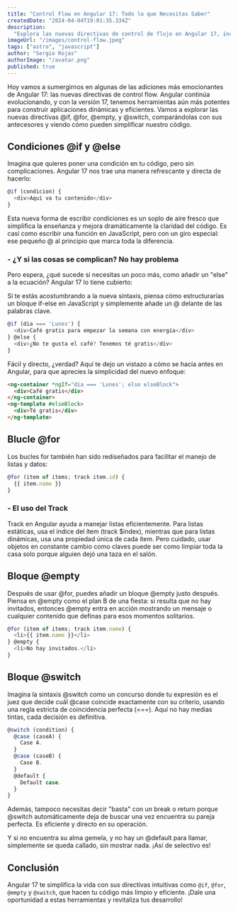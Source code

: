 ```yaml
---
title: "Control Flow en Angular 17: Todo lo que Necesitas Saber"
createdDate: "2024-04-04T19:01:35.334Z"
description:
  "Explora las nuevas directivas de control de flujo en Angular 17, incluyendo @if, @for, @empty, y @switch. Aprende cómo simplificar y optimizar tu código con ejemplos claros."
imageUrl: "/images/control-flow.jpeg"
tags: ["astro", "javascript"]
author: "Sergio Rojas"
authorImage: "/avatar.png"
published: true
---
```

Hoy vamos a sumergirnos en algunas de las adiciones más emocionantes de Angular 17: las nuevas directivas de control flow. Angular continúa evolucionando, y con la versión 17, tenemos herramientas aún más potentes para construir aplicaciones dinámicas y eficientes. Vamos a explorar las nuevas directivas @if, @for, @empty, y @switch, comparándolas con sus antecesores y viendo cómo pueden simplificar nuestro código.

## Condiciones @if y @else

Imagina que quieres poner una condición en tu código, pero sin complicaciones. Angular 17 nos trae una manera refrescante y directa de hacerlo:

```javascript
@if (condicion) {
  <div>Aquí va tu contenido</div>
}
```
Esta nueva forma de escribir condiciones es un soplo de aire fresco que simplifica la enseñanza y mejora dramáticamente la claridad del código. Es casi como escribir una función en JavaScript, pero con un giro especial: ese pequeño @ al principio que marca toda la diferencia.

### - ¿Y si las cosas se complican? No hay problema

Pero espera, ¿qué sucede si necesitas un poco más, como añadir un "else" a la ecuación? Angular 17 lo tiene cubierto:

Si te estás acostumbrando a la nueva sintaxis, piensa cómo estructurarías un bloque if-else en JavaScript y simplemente añade un @ delante de las palabras clave.


```javascript
@if (dia === 'Lunes') {
  <div>Café gratis para empezar la semana con energía</div>
} @else {
  <div>¿No te gusta el café? Tenemos té gratis</div>
}
```
Fácil y directo, ¿verdad? Aquí te dejo un vistazo a cómo se hacía antes en Angular, para que aprecies la simplicidad del nuevo enfoque:

```html
<ng-container *ngIf="dia === 'Lunes'; else elseBlock">
  <div>Café gratis</div>
</ng-container>
<ng-template #elseBlock>
  <div>Té gratis</div>
</ng-template>
```

## Blucle @for

Los bucles for también han sido rediseñados para facilitar el manejo de listas y datos:

```javascript
@for (item of items; track item.id) {
  {{ item.name }}
}
```

### - El uso del Track

Track en Angular ayuda a manejar listas eficientemente. Para listas estáticas, usa el índice del ítem (track $index), mientras que para listas dinámicas, usa una propiedad única de cada ítem. Pero cuidado, usar objetos en constante cambio como claves puede ser como limpiar toda la casa solo porque alguien dejó una taza en el salón.

## Bloque @empty

Después de usar @for, puedes añadir un bloque @empty justo después. Piensa en @empty como el plan B de una fiesta: si resulta que no hay invitados, entonces @empty entra en acción mostrando un mensaje o cualquier contenido que definas para esos momentos solitarios.

```javascript
@for (item of items; track item.name) {
  <li>{{ item.name }}</li>
} @empty {
  <li>No hay invitados.</li>
}
```

## Bloque @switch

Imagina la sintaxis @switch como un concurso donde tu expresión es el juez que decide cuál @case coincide exactamente con su criterio, usando una regla estricta de coincidencia perfecta (===). Aquí no hay medias tintas, cada decisión es definitiva.

```javascript
@switch (condition) {
  @case (caseA) {
    Case A.
  }
  @case (caseB) {
    Case B.
  }
  @default {
    Default case.
  }
}
```

Además, tampoco necesitas decir "basta" con un break o return porque @switch automáticamente deja de buscar una vez encuentra su pareja perfecta. Es eficiente y directo en su operación.

Y si no encuentra su alma gemela, y no hay un @default para llamar, simplemente se queda callado, sin mostrar nada. ¡Así de selectivo es!

## Conclusión

Angular 17 te simplifica la vida con sus directivas intuitivas como `@if`, `@for`, `@empty` y `@switch`, que hacen tu código más limpio y eficiente. ¡Dale una oportunidad a estas herramientas y revitaliza tus desarrollo!